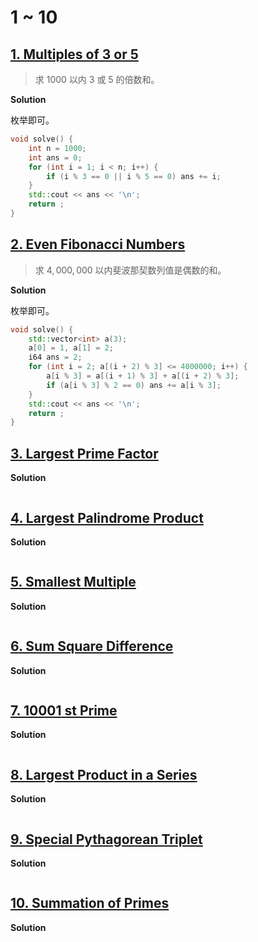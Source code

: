 # 1 ~ 10

## [1. Multiples of 3 or 5](https://projecteuler.net/problem=1)

> 求 $1000$ 以内 $3$ 或 $5$ 的倍数和。

**Solution**

枚举即可。

```cpp
void solve() {
	int n = 1000;
	int ans = 0;
	for (int i = 1; i < n; i++) {
		if (i % 3 == 0 || i % 5 == 0) ans += i;
	}
	std::cout << ans << '\n';
	return ;
}
```

## [2. Even Fibonacci Numbers](https://projecteuler.net/problem=2)

> 求 $4,000,000$ 以内斐波那契数列值是偶数的和。

**Solution**

枚举即可。

```cpp
void solve() {
	std::vector<int> a(3);
	a[0] = 1, a[1] = 2;
	i64 ans = 2;
	for (int i = 2; a[(i + 2) % 3] <= 4000000; i++) {
		a[i % 3] = a[(i + 1) % 3] + a[(i + 2) % 3];	
		if (a[i % 3] % 2 == 0) ans += a[i % 3];
	}	
	std::cout << ans << '\n';
	return ;
}
```

## [3. Largest Prime Factor](https://projecteuler.net/problem=3)

> 

**Solution**



```cpp

```

## [4. Largest Palindrome Product](https://projecteuler.net/problem=4)

> 

**Solution**



```cpp

```

## [5. Smallest Multiple](https://projecteuler.net/problem=5)

> 

**Solution**



```cpp

```

## [6. Sum Square Difference](https://projecteuler.net/problem=6)

> 

**Solution**



```cpp

```

## [7. $10001$ st Prime](https://projecteuler.net/problem=7)

> 

**Solution**



```cpp

```

## [8. Largest Product in a Series](https://projecteuler.net/problem=8)

> 

**Solution**



```cpp

```

## [9. Special Pythagorean Triplet](https://projecteuler.net/problem=9)

> 

**Solution**



```cpp

```

## [10. Summation of Primes](https://projecteuler.net/problem=10)

> 

**Solution**



```cpp

```